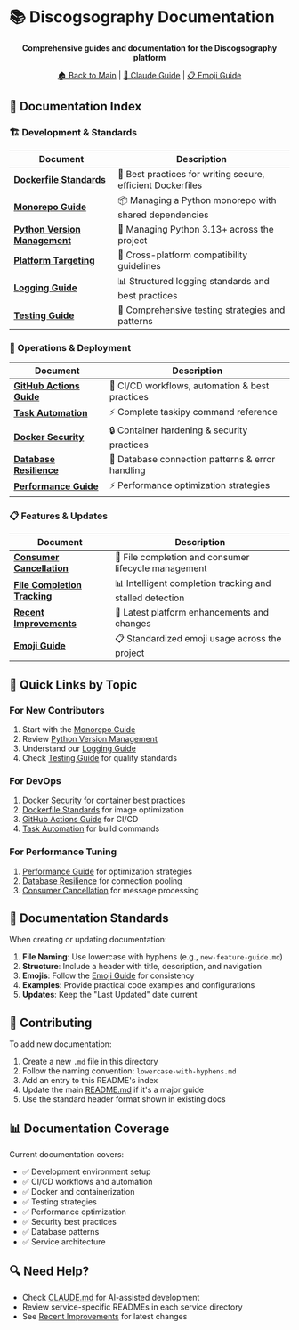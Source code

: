 # 📚 Discogsography Documentation

<div align="center">

**Comprehensive guides and documentation for the Discogsography platform**

[🏠 Back to Main](../README.md) | [🤖 Claude Guide](../CLAUDE.md) | [📋 Emoji Guide](emoji-guide.md)

</div>

## 📖 Documentation Index

### 🏗️ Development & Standards

| Document | Description |
|----------|-------------|
| **[Dockerfile Standards](dockerfile-standards.md)** | 🐋 Best practices for writing secure, efficient Dockerfiles |
| **[Monorepo Guide](monorepo-guide.md)** | 📦 Managing a Python monorepo with shared dependencies |
| **[Python Version Management](python-version-management.md)** | 🐍 Managing Python 3.13+ across the project |
| **[Platform Targeting](platform-targeting.md)** | 🎯 Cross-platform compatibility guidelines |
| **[Logging Guide](logging-guide.md)** | 📊 Structured logging standards and best practices |
| **[Testing Guide](testing-guide.md)** | 🧪 Comprehensive testing strategies and patterns |

### 🚀 Operations & Deployment

| Document | Description |
|----------|-------------|
| **[GitHub Actions Guide](github-actions-guide.md)** | 🔄 CI/CD workflows, automation & best practices |
| **[Task Automation](task-automation.md)** | ⚡ Complete taskipy command reference |
| **[Docker Security](docker-security.md)** | 🔒 Container hardening & security practices |
| **[Database Resilience](database-resilience.md)** | 💾 Database connection patterns & error handling |
| **[Performance Guide](performance-guide.md)** | ⚡ Performance optimization strategies |

### 📋 Features & Updates

| Document | Description |
|----------|-------------|
| **[Consumer Cancellation](consumer-cancellation.md)** | 🔄 File completion and consumer lifecycle management |
| **[File Completion Tracking](file-completion-tracking.md)** | 📊 Intelligent completion tracking and stalled detection |
| **[Recent Improvements](recent-improvements.md)** | 🚀 Latest platform enhancements and changes |
| **[Emoji Guide](emoji-guide.md)** | 📋 Standardized emoji usage across the project |

## 🎯 Quick Links by Topic

### For New Contributors

1. Start with the [Monorepo Guide](monorepo-guide.md)
1. Review [Python Version Management](python-version-management.md)
1. Understand our [Logging Guide](logging-guide.md)
1. Check [Testing Guide](testing-guide.md) for quality standards

### For DevOps

1. [Docker Security](docker-security.md) for container best practices
1. [Dockerfile Standards](dockerfile-standards.md) for image optimization
1. [GitHub Actions Guide](github-actions-guide.md) for CI/CD
1. [Task Automation](task-automation.md) for build commands

### For Performance Tuning

1. [Performance Guide](performance-guide.md) for optimization strategies
1. [Database Resilience](database-resilience.md) for connection pooling
1. [Consumer Cancellation](consumer-cancellation.md) for message processing

## 📝 Documentation Standards

When creating or updating documentation:

1. **File Naming**: Use lowercase with hyphens (e.g., `new-feature-guide.md`)
1. **Structure**: Include a header with title, description, and navigation
1. **Emojis**: Follow the [Emoji Guide](emoji-guide.md) for consistency
1. **Examples**: Provide practical code examples and configurations
1. **Updates**: Keep the "Last Updated" date current

## 🤝 Contributing

To add new documentation:

1. Create a new `.md` file in this directory
1. Follow the naming convention: `lowercase-with-hyphens.md`
1. Add an entry to this README's index
1. Update the main [README.md](../README.md) if it's a major guide
1. Use the standard header format shown in existing docs

## 📊 Documentation Coverage

Current documentation covers:

- ✅ Development environment setup
- ✅ CI/CD workflows and automation
- ✅ Docker and containerization
- ✅ Testing strategies
- ✅ Performance optimization
- ✅ Security best practices
- ✅ Database patterns
- ✅ Service architecture

## 🔍 Need Help?

- Check [CLAUDE.md](../CLAUDE.md) for AI-assisted development
- Review service-specific READMEs in each service directory
- See [Recent Improvements](recent-improvements.md) for latest changes
